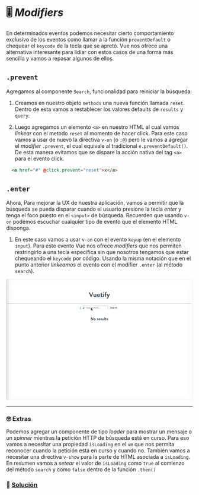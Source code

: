 # 🎚 *Modifiers*

En determinados eventos podemos necesitar cierto comportamiento exclusivo de los eventos como llamar a la función `preventDefault` o chequear el `keycode` de la tecla que se apretó. Vue nos ofrece una alternativa interesante para lidiar con estos casos de una forma más sencilla y vamos a repasar algunos de ellos.

## `.prevent`

Agregamos al componente `Search`, funcionalidad para reiniciar la búsqueda: 

1. Creamos en nuestro objeto `methods` una nueva función llamada `reset`. Dentro de esta vamos a restablecer los valores defaults de `results` y `query`.

2. Luego agregamos un elemento `<a>` en nuestro HTML al cual vamos *linkear* con el metodo `reset` al momento de hacer click. Para este caso vamos a usar de nuevo la directiva `v-on` (o `:@`) pero le vamos a agregar el *modifier* `.prevent`, el cual equivale al tradicional `e.preventDefault()`. De esta manera evitamos que se dispare la acción nativa del tag `<a>` para el evento click.

```html
  <a href="#" @click.prevent="reset">x</a>
```

## `.enter`

Ahora, Para mejorar la UX de nuestra aplicación, vamos a permitir que la búsqueda se pueda disparar cuando el usuario presione la tecla *enter* y tenga el foco puesto en el `<input>` de búsqueda. Recuerden que usando `v-on` podemos escuchar cualquier tipo de evento que el elemento HTML disponga.

1. En este caso vamos a usar `v-on` con el evento `keyup` (en el elemento `input`). Para este evento Vue nos ofrece *modifiers* que nos permiten restringirlo a una tecla específica sin que nosotros tengamos que estar chequeando el `keycode` por código. Usando la misma notación que en el punto anterior *linkeamos* el evento con el modifier `.enter` (al método `search`).

![11](../img/11.gif)

___
### 🤓 Extras

Podemos agregar un componente de tipo *loader* para mostrar un mensaje o un *spinner* mientras la petición HTTP de búsqueda está en curso. Para eso vamos a necesitar una propiedad `isLoading` en el `vm` que nos permita reconocer cuando la petición está en curso y cuando no. También vamos a necesitar una directiva `v-show` para la parte de HTML asociada a `isLoading`. En resumen vamos a *setear* el valor de `isLoading` como `true` al comienzo del método `search` y como `false` dentro de la función `.then()`

### 📝 [Solución](https://github.com/ianaya89/workshop-vuejs/blob/master/hints/11.md)
